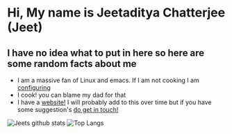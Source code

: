 
# Hi, My name is Jeetaditya Chatterjee (Jeet) 

## I have no idea what to put in here so here are some random facts about me

- I am a massive fan of Linux and emacs. If I am not cooking I am
  [configuring](https://github.com/jeetelongname/dotfiles)
- I cook! you can blame my dad for that
- I have a [website!](jeetelongname.github.io)
I will probably add to this over time but if you have some suggestion's [do get
in touch!](mailto:jeetelongname@gmail.com)
<!-- - I have a weird thing for plain text! -->
<!--   - pandoc is my best friend. you will see me write in `org` `tex` and even `md` -->
<!--     I have my l -->

  
![Jeets github stats](https://github-readme-stats.vercel.app/api?username=jeetelongname&show_icons=true)
![Top Langs](https://github-readme-stats.vercel.app/api/top-langs/?username=jeetelongname&layout=compact)
